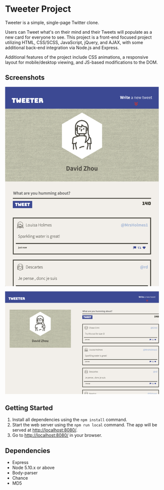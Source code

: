 # Tweeter Project

Tweeter is a simple, single-page Twitter clone.

Users can Tweet what's on their mind and their Tweets will populate as a new card for everyone to see. This project is a front-end focused project utilizing HTML, CSS/SCSS, JavaScript, jQuery, and AJAX, with some additional back-end integration via Node.js and Express.

Additional features of the project include CSS animations, a responsive layout for mobile/desktop viewing, and JS-based modifications to the DOM.

## Screenshots

!["Screeshot of Tweeter mobile view"](https://github.com/d33zhou/tweeter/blob/master/docs/mobile-view.png?raw=true)

!["Screeshot of Tweeter desktop view"](https://github.com/d33zhou/tweeter/blob/master/docs/desktop-view.png?raw=true)

## Getting Started

1. Install all dependencies using the `npm install` command.
2. Start the web server using the `npm run local` command. The app will be served at <http://localhost:8080/>.
3. Go to <http://localhost:8080/> in your browser.

## Dependencies

- Express
- Node 5.10.x or above
- Body-parser
- Chance
- MD5
